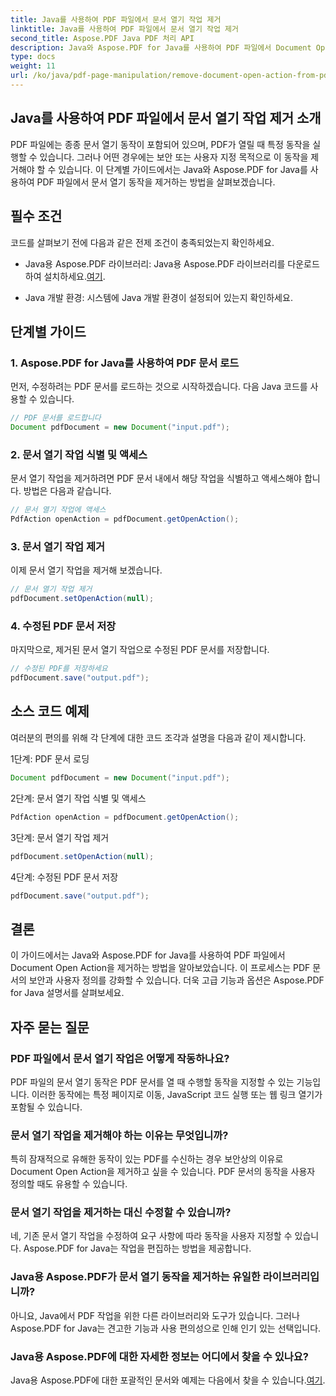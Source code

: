 ```yaml
---
title: Java를 사용하여 PDF 파일에서 문서 열기 작업 제거
linktitle: Java를 사용하여 PDF 파일에서 문서 열기 작업 제거
second_title: Aspose.PDF Java PDF 처리 API
description: Java와 Aspose.PDF for Java를 사용하여 PDF 파일에서 Document Open Action을 제거하는 방법을 알아보세요. 보안과 사용자 정의를 강화하세요.
type: docs
weight: 11
url: /ko/java/pdf-page-manipulation/remove-document-open-action-from-pdf-file-using-java/
---
```


## Java를 사용하여 PDF 파일에서 문서 열기 작업 제거 소개

PDF 파일에는 종종 문서 열기 동작이 포함되어 있으며, PDF가 열릴 때 특정 동작을 실행할 수 있습니다. 그러나 어떤 경우에는 보안 또는 사용자 지정 목적으로 이 동작을 제거해야 할 수 있습니다. 이 단계별 가이드에서는 Java와 Aspose.PDF for Java를 사용하여 PDF 파일에서 문서 열기 동작을 제거하는 방법을 살펴보겠습니다.

## 필수 조건

코드를 살펴보기 전에 다음과 같은 전제 조건이 충족되었는지 확인하세요.

-  Java용 Aspose.PDF 라이브러리: Java용 Aspose.PDF 라이브러리를 다운로드하여 설치하세요.[여기](https://releases.aspose.com/pdf/java/).

- Java 개발 환경: 시스템에 Java 개발 환경이 설정되어 있는지 확인하세요.

## 단계별 가이드

### 1. Aspose.PDF for Java를 사용하여 PDF 문서 로드

먼저, 수정하려는 PDF 문서를 로드하는 것으로 시작하겠습니다. 다음 Java 코드를 사용할 수 있습니다.

```java
// PDF 문서를 로드합니다
Document pdfDocument = new Document("input.pdf");
```

### 2. 문서 열기 작업 식별 및 액세스

문서 열기 작업을 제거하려면 PDF 문서 내에서 해당 작업을 식별하고 액세스해야 합니다. 방법은 다음과 같습니다.

```java
// 문서 열기 작업에 액세스
PdfAction openAction = pdfDocument.getOpenAction();
```

### 3. 문서 열기 작업 제거

이제 문서 열기 작업을 제거해 보겠습니다.

```java
// 문서 열기 작업 제거
pdfDocument.setOpenAction(null);
```

### 4. 수정된 PDF 문서 저장

마지막으로, 제거된 문서 열기 작업으로 수정된 PDF 문서를 저장합니다.

```java
// 수정된 PDF를 저장하세요
pdfDocument.save("output.pdf");
```

## 소스 코드 예제

여러분의 편의를 위해 각 단계에 대한 코드 조각과 설명을 다음과 같이 제시합니다.

1단계: PDF 문서 로딩
```java
Document pdfDocument = new Document("input.pdf");
```

2단계: 문서 열기 작업 식별 및 액세스
```java
PdfAction openAction = pdfDocument.getOpenAction();
```

3단계: 문서 열기 작업 제거
```java
pdfDocument.setOpenAction(null);
```

4단계: 수정된 PDF 문서 저장
```java
pdfDocument.save("output.pdf");
```

## 결론

이 가이드에서는 Java와 Aspose.PDF for Java를 사용하여 PDF 파일에서 Document Open Action을 제거하는 방법을 알아보았습니다. 이 프로세스는 PDF 문서의 보안과 사용자 정의를 강화할 수 있습니다. 더욱 고급 기능과 옵션은 Aspose.PDF for Java 설명서를 살펴보세요.

## 자주 묻는 질문

### PDF 파일에서 문서 열기 작업은 어떻게 작동하나요?

PDF 파일의 문서 열기 동작은 PDF 문서를 열 때 수행할 동작을 지정할 수 있는 기능입니다. 이러한 동작에는 특정 페이지로 이동, JavaScript 코드 실행 또는 웹 링크 열기가 포함될 수 있습니다.

### 문서 열기 작업을 제거해야 하는 이유는 무엇입니까?

특히 잠재적으로 유해한 동작이 있는 PDF를 수신하는 경우 보안상의 이유로 Document Open Action을 제거하고 싶을 수 있습니다. PDF 문서의 동작을 사용자 정의할 때도 유용할 수 있습니다.

### 문서 열기 작업을 제거하는 대신 수정할 수 있습니까?

네, 기존 문서 열기 작업을 수정하여 요구 사항에 따라 동작을 사용자 지정할 수 있습니다. Aspose.PDF for Java는 작업을 편집하는 방법을 제공합니다.

### Java용 Aspose.PDF가 문서 열기 동작을 제거하는 유일한 라이브러리입니까?

아니요, Java에서 PDF 작업을 위한 다른 라이브러리와 도구가 있습니다. 그러나 Aspose.PDF for Java는 견고한 기능과 사용 편의성으로 인해 인기 있는 선택입니다.

### Java용 Aspose.PDF에 대한 자세한 정보는 어디에서 찾을 수 있나요?

 Java용 Aspose.PDF에 대한 포괄적인 문서와 예제는 다음에서 찾을 수 있습니다.[여기](https://reference.aspose.com/pdf/java/).